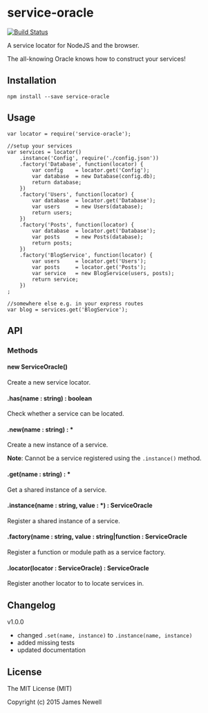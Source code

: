 # service-oracle

[![Build Status](https://secure.travis-ci.org/digitaledgeit/service-oracle.png?branch=master)](http://travis-ci.org/digitaledgeit/service-oracle)

A service locator for NodeJS and the browser.

The all-knowing Oracle knows how to construct your services!

## Installation

    npm install --save service-oracle
    
## Usage
    
    var locator = require('service-oracle');
    
    //setup your services
    var services = locator()
    	.instance('Config', require('./config.json'))
    	.factory('Database', function(locator) {
    		var config    = locator.get('Config');
    		var database  = new Database(config.db);
    		return database;
    	})
    	.factory('Users', function(locator) {
    		var database  = locator.get('Database');
    		var users     = new Users(database);
    		return users;
    	})
    	.factory('Posts', function(locator) {
    		var database  = locator.get('Database');
    		var posts     = new Posts(database);
    		return posts;
    	})
    	.factory('BlogService', function(locator) {
    		var users     = locator.get('Users');
    		var posts     = locator.get('Posts');
    		var service   = new BlogService(users, posts);
    		return service;
    	})
    ;
    
    //somewhere else e.g. in your express routes
    var blog = services.get('BlogService');

## API

### Methods

#### new ServiceOracle()

Create a new service locator.

#### .has(name : string) : boolean

Check whether a service can be located.

#### .new(name : string) : *

Create a new instance of a service.

**Note**: Cannot be a service registered using the `.instance()` method.

#### .get(name : string) : *

Get a shared instance of a service.

#### .instance(name : string, value : *) : ServiceOracle

Register a shared instance of a service.

#### .factory(name : string, value : string|function : ServiceOracle

Register a function or module path as a service factory.

#### .locator(locator : ServiceOracle) : ServiceOracle

Register another locator to to locate services in.

## Changelog

v1.0.0

- changed `.set(name, instance)` to `.instance(name, instance)`
- added missing tests
- updated documentation

## License

The MIT License (MIT)

Copyright (c) 2015 James Newell